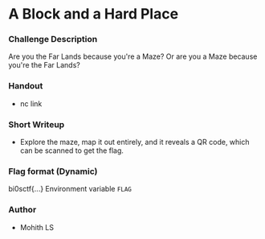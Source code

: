 # A Block and a Hard Place

### Challenge Description

Are you the Far Lands because you're a Maze? Or are you a Maze because you're the Far Lands? 

### Handout
+ nc link

### Short Writeup

+  Explore the maze, map it out entirely, and it reveals a QR code, which can be scanned to get the flag. 

### Flag format (Dynamic)

bi0sctf{...}
Environment variable `FLAG`

### Author
- Mohith LS